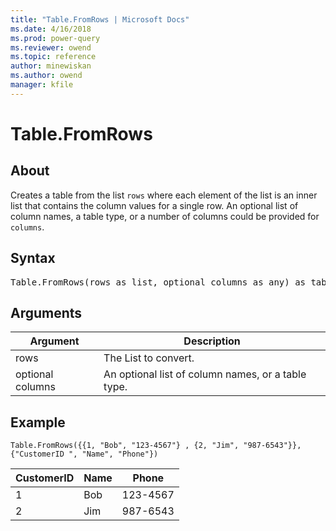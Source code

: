 ```yaml
---
title: "Table.FromRows | Microsoft Docs"
ms.date: 4/16/2018
ms.prod: power-query
ms.reviewer: owend
ms.topic: reference
author: minewiskan
ms.author: owend
manager: kfile
---
```

# Table.FromRows
## About  
Creates a table from the list `rows` where each element of the list is an inner list that contains the column values for a single row. An optional list of column names, a table type, or a number of columns could be provided for `columns`.
  
  
## Syntax

<pre>
Table.FromRows(rows as list, optional columns as any) as table  
</pre>
  
## Arguments  
  
|Argument|Description|  
|------------|---------------|  
|rows|The List to convert.|  
|optional columns|An optional list of column names, or a table type.|  
  
## <a name="__goback"></a>Example  
  
```powerquery-m
Table.FromRows({{1, "Bob", "123-4567"} , {2, "Jim", "987-6543"}}, {"CustomerID ", "Name", "Phone"})  
```  
  
|CustomerID|Name|Phone|  
|--------------|--------|---------|  
|1|Bob|123-4567|  
|2|Jim|987-6543|  
  
